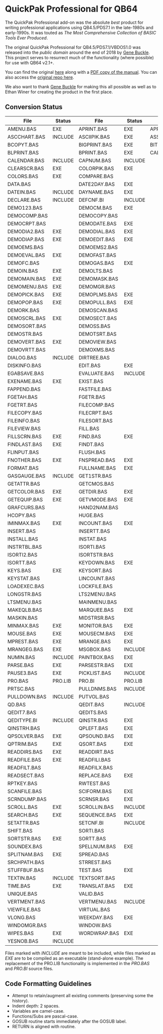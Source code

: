 # QuickPak Professional for QB64

The QuickPak Professional add-on was the absolute *best* product for writing professional applications using QB4.5/PDS7.1 in the late-1980s and early-1990s. It was touted as *The Most Comprehensive Collection of BASIC Tools Ever Produced*.

The original QuickPak Professional for QB4.5/PDS7.1/VBDOS1.0 was released into the *public domain* around the end of 2018 by [Gene Buckle](https://github.com/geneb). This project serves to resurrect much of the functionality (where possible) for use with QB64 v2.1+.

You can find the original [here](http://annex.retroarchive.org/crescent/index.html) along with a [PDF copy of the manual](http://annex.retroarchive.org/crescent/QuickPak%20Professional.pdf). You can also access the [original repo here](https://github.com/geneb/QuickPak-Pro-DOS).

We also want to thank [Gene Buckle](https://github.com/geneb) for making this all possible as well as to Ethan Winer for creating the product in the first place.

## Conversion Status

| File       | Status  | File       | Status  | File       | Status  |
| ---------- | ------- | ---------- | ------- | ---------- | ------- |
|AMENU.BAS   | EXE     |APRINT.BAS  | EXE     |APRINTT.BAS | EXE     |
|ASCCHART.BAS| INCLUDE |ASCIIPIK.BAS| EXE     |ASSEMBLY.BAS| EXE     |
|BCOPYT.BAS  |         |BIGPRINT.BAS| EXE     |BITS.BAS    | EXE     |
|BLPRINT.BAS |         |BPRINT.BAS  | EXE     |CALC.BAS    | INCLUDE |
|CALENDAR.BAS| INCLUDE |CAPNUM.BAS  | INCLUDE |
|CLEARSCR.BAS| EXE     |COLORPIK.BAS| EXE     |
|COLORS.BAS  | EXE     |COMPARE.BAS |         |
|DATA.BAS    |         |DATE2DAY.BAS| EXE     |
|DATEIN.BAS  | INCLUDE |DAYNAME.BAS | EXE     |
|DECLARE.BAS | INCLUDE |DEFCNF.BI   | INCLUDE |
|DEMO123.BAS |         |DEMOCM.BAS  | EXE     |
|DEMOCOMP.BAS|         |DEMOCOPY.BAS|         |
|DEMOCRPT.BAS|         |DEMODATE.BAS| EXE     |
|DEMODIA2.BAS| EXE     |DEMODIAL.BAS| EXE     |
|DEMODIAP.BAS| EXE     |DEMOEDIT.BAS| EXE     |
|DEMOEMS.BAS |         |DEMOEMS2.BAS|         |
|DEMOEVAL.BAS| EXE     |DEMOFAST.BAS|         |
|DEMOFC.BAS  |         |DEMOGAS.BAS | EXE     |
|DEMOIN.BAS  | EXE     |DEMOLTS.BAS |         |
|DEMOMAIN.BAS| EXE     |DEMOMASK.BAS|         |
|DEMOMENU.BAS| EXE     |DEMOMGR.BAS |         |
|DEMOPICK.BAS| EXE     |DEMOPLMS.BAS| EXE     |
|DEMOPOP.BAS | EXE     |DEMOPULL.BAS| EXE     |
|DEMORK.BAS  |         |DEMOSCAN.BAS|         |
|DEMOSCRL.BAS| EXE     |DEMOSECT.BAS|         |
|DEMOSORT.BAS|         |DEMOSS.BAS  |         |
|DEMOSTR.BAS |         |DEMOTSRT.BAS|         |
|DEMOVERT.BAS| EXE     |DEMOVIEW.BAS|         |
|DEMOVRTT.BAS|         |DEMOXMS.BAS |         |
|DIALOG.BAS  | INCLUDE |DIRTREE.BAS |         |
|DISKINFO.BAS|         |EDIT.BAS    | EXE     |
|EGABSAVE.BAS|         |EVALUATE.BAS| INCLUDE |
|EXENAME.BAS | EXE     |EXIST.BAS   |         |
|FAPPEND.BAS |         |FASTFILE.BAS|         |
|FGETAH.BAS  |         |FGETR.BAS   |         |
|FGETRT.BAS  |         |FILECOMP.BAS|         |
|FILECOPY.BAS|         |FILECRPT.BAS|         |
|FILEINFO.BAS|         |FILESORT.BAS|         |
|FILEVIEW.BAS|         |FILL.BAS    |         |
|FILLSCRN.BAS| EXE     |FIND.BAS    | EXE     |
|FINDLAST.BAS| EXE     |FINDT.BAS   |         |
|FLINPUT.BAS |         |FLUSH.BAS   |         |
|FNOTHER.BAS | EXE     |FNSPREAD.BAS| EXE     |
|FORMAT.BAS  |         |FULLNAME.BAS| EXE     |
|GASGAUGE.BAS| INCLUDE |GET1STR.BAS |         |
|GETATTR.BAS |         |GETCMOS.BAS |         |
|GETCOLOR.BAS| EXE     |GETDIR.BAS  | EXE     |
|GETEQUIP.BAS| EXE     |GETVMODE.BAS| EXE     |
|GRAFCURS.BAS|         |HAND2NAM.BAS|         |
|HCOPY.BAS   |         |HUGE.BAS    |         |
|IMINMAX.BAS | EXE     |INCOUNT.BAS | EXE     |
|INSERT.BAS  |         |INSERTT.BAS |         |
|INSTALL.BAS |         |INSTAT.BAS  |         |
|INSTRTBL.BAS|         |ISORTI.BAS  |         |
|ISORTI2.BAS |         |ISORTSTR.BAS|         |
|ISORTT.BAS  |         |KEYDOWN.BAS | EXE     |
|KEYS.BAS    | EXE     |KEYSORT.BAS |         |
|KEYSTAT.BAS |         |LINCOUNT.BAS|         |
|LOADEXEC.BAS|         |LOCKFILE.BAS|         |
|LONGSTR.BAS |         |LTS2MENU.BAS|         |
|LTSMENU.BAS |         |MAINMENU.BAS|         |
|MAKEQLB.BAS |         |MARQUEE.BAS | EXE     |
|MASKIN.BAS  |         |MIDSTRSR.BAS|         |
|MINMAX.BAS  | EXE     |MONITOR.BAS | EXE     |
|MOUSE.BAS   | EXE     |MOUSECM.BAS | EXE     |
|MPREST.BAS  | EXE     |MRANGE.BAS  | EXE     |
|MRANGEG.BAS | EXE     |MSGBOX.BAS  | INCLUDE |
|NUMIN.BAS   | INCLUDE |PAINTBOX.BAS| EXE     |
|PARSE.BAS   | EXE     |PARSESTR.BAS| EXE     |
|PAUSE3.BAS  | EXE     |PICKLIST.BAS| INCLUDE |
|PRO.BAS     | PRO.LIB |PRO.BI      | PRO.LIB |
|PRTSC.BAS   |         |PULLDNMS.BAS| INCLUDE |
|PULLDOWN.BAS| INCLUDE |PUTVOL.BAS  |         |
|QD.BAS      |         |QEDIT.BAS   | INCLUDE |
|QEDIT7.BAS  |         |QEDITS.BAS  |         |
|QEDITYPE.BI | INCLUDE |QINSTR.BAS  | EXE     |
|QINSTRH.BAS |         |QPLEFT.BAS  | EXE     |
|QPSOLVER.BAS| EXE     |QPSOUND.BAS | EXE     |
|QPTRIM.BAS  | EXE     |QSORT.BAS   | EXE     |
|READDIRS.BAS| EXE     |READDIRT.BAS|         |
|READFILE.BAS| EXE     |READFILI.BAS|         |
|READFILT.BAS|         |READFILX.BAS|         |
|READSECT.BAS|         |REPLACE.BAS | EXE     |
|RPTKEY.BAS  |         |RWTEST.BAS  |         |
|SCANFILE.BAS|         |SCIFORM.BAS | EXE     |
|SCRNDUMP.BAS|         |SCRNSR.BAS  | EXE     |
|SCROLL.BAS  | EXE     |SCROLLIN.BAS| INCLUDE |
|SEARCH.BAS  | EXE     |SEQUENCE.BAS| EXE     |
|SETATTR.BAS |         |SETCNF.BI   | INCLUDE |
|SHIFT.BAS   |         |SORTI.BAS   |         |
|SORTSTR.BAS | EXE     |SORTT.BAS   |         |
|SOUNDEX.BAS |         |SPELLNUM.BAS| EXE     |
|SPLITNAM.BAS| EXE     |SPREAD.BAS  |         |
|SRCHPATH.BAS|         |STRREST.BAS |         |
|STUFFBUF.BAS|         |TEST.BAS    | EXE     |
|TEXTIN.BAS  | INCLUDE |TEXTSORT.BAS|         |
|TIME.BAS    | EXE     |TRANSLAT.BAS| EXE     |
|UNIQUE.BAS  |         |VALID.BAS   |         |
|VERTMENT.BAS|         |VERTMENU.BAS| INCLUDE |
|VIEWFILE.BAS|         |VIRTUAL.BAS |         |
|VLONG.BAS   |         |WEEKDAY.BAS | EXE     |
|WINDOMGR.BAS|         |WINDOW.BAS  |         |
|WIPES.BAS   | EXE     |WORDWRAP.BAS| EXE     |
|YESNOB.BAS  | INCLUDE |            |         |

Files marked with *INCLUDE* are meant to be included, while files marked as *EXE* are to be compiled as an executable (stand-alone example). The replacement of the PRO.LIB functionality is implemented in the *PRO.BAS* and *PRO.BI* source files.

## Code Formatting Guidelines

- Attempt to retain/augment all existing comments (preserving some the history).
- Indent depth: 2 spaces.
- Variables are camel-case.
- Functions/Subs are pascal-case.
- GOSUB routine starts immediately after the GOSUB label.
- RETURN is aligned with routine.
